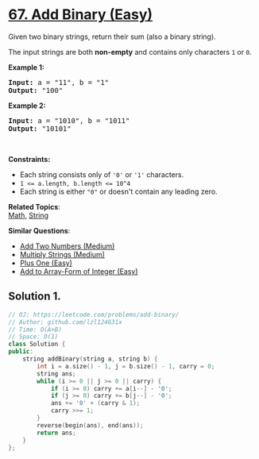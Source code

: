 # [67. Add Binary (Easy)](https://leetcode.com/problems/add-binary/)

<p>Given two binary strings, return their sum (also a binary string).</p>

<p>The input strings are both <strong>non-empty</strong> and contains only characters <code>1</code> or&nbsp;<code>0</code>.</p>

<p><strong>Example 1:</strong></p>

<pre><strong>Input:</strong> a = "11", b = "1"
<strong>Output:</strong> "100"</pre>

<p><strong>Example 2:</strong></p>

<pre><strong>Input:</strong> a = "1010", b = "1011"
<strong>Output:</strong> "10101"</pre>

<p>&nbsp;</p>
<p><strong>Constraints:</strong></p>

<ul>
	<li>Each string consists only of <code>'0'</code> or <code>'1'</code> characters.</li>
	<li><code>1 &lt;= a.length, b.length &lt;= 10^4</code></li>
	<li>Each string is either <code>"0"</code> or doesn't contain any leading zero.</li>
</ul>


**Related Topics**:  
[Math](https://leetcode.com/tag/math/), [String](https://leetcode.com/tag/string/)

**Similar Questions**:
* [Add Two Numbers (Medium)](https://leetcode.com/problems/add-two-numbers/)
* [Multiply Strings (Medium)](https://leetcode.com/problems/multiply-strings/)
* [Plus One (Easy)](https://leetcode.com/problems/plus-one/)
* [Add to Array-Form of Integer (Easy)](https://leetcode.com/problems/add-to-array-form-of-integer/)

## Solution 1.

```cpp
// OJ: https://leetcode.com/problems/add-binary/
// Author: github.com/lzl124631x
// Time: O(A+B)
// Space: O(1)
class Solution {
public:
    string addBinary(string a, string b) {
        int i = a.size() - 1, j = b.size() - 1, carry = 0;
        string ans;
        while (i >= 0 || j >= 0 || carry) {
            if (i >= 0) carry += a[i--] - '0';
            if (j >= 0) carry += b[j--] - '0';
            ans += '0' + (carry & 1);
            carry >>= 1;
        }
        reverse(begin(ans), end(ans));
        return ans;
    }
};
```